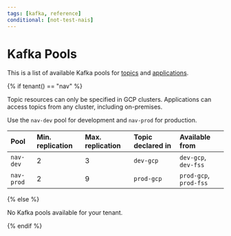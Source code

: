 ```yaml
---
tags: [kafka, reference]
conditional: [not-test-nais]
---
```


# Kafka Pools

This is a list of available Kafka pools for [topics](../how-to/create.md) and [applications](../how-to/access.md).

{% if tenant() == "nav" %}

Topic resources can only be specified in GCP clusters.
Applications can access topics from any cluster, including on-premises.

Use the `nav-dev` pool for development and `nav-prod` for production.

| Pool                 | Min. replication | Max. replication | Topic declared in | Available from                               |
|:---------------------|:-----------------|:-----------------|:------------------|:---------------------------------------------|
| `nav-dev`            | 2                | 3                | `dev-gcp`         | `dev-gcp`, `dev-fss`                         |
| `nav-prod`           | 2                | 9                | `prod-gcp`        | `prod-gcp`, `prod-fss`                       |

{% else %}

No Kafka pools available for your tenant.

{% endif %}
